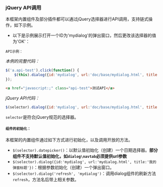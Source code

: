### jQuery API调用
本框架内置组件及部分插件都可以通过jQuery选择器进行API调用，支持链式操作，如下示例。
* 以下是示例展示打开一个ID为'mydialog'的弹出窗口，然后更改该选择器的值为'OK'：

 `API示例：`
 
  *本例的完整代码：*
```js
$('a.api-test').click(function() {
    $(this).dialog({id:'mydialog', url:'doc/base/mydialog.html', title:'测试弹窗'}).text('OK')
});
```
```html
<a href="javascript:;" class="api-test">测试API</a>
```
*jQuery API代码：*
```js
$(selector).dialog({id:'mydialog', url:'doc/base/mydialog.html', title:'测试弹窗'}).text('OK')
```
`selector`是符合jQuery规范的选择器。
#### `组件的初始化：`
本框架的内置组件通过如下方式进行初始化，以及调用开放的方法。

* `$(selector).datepicker()`：以默认值初始化（创建）一个日期选择器。**部分组件不支持默认值初始化，如`dialog\navtab`必须提供url参数**
* `$(selector).dialog({id:'mydialog', url:'mydialog.html', title:'我的弹窗标题'})`：根据参数初始化（创建）一个弹出窗口。
* `$(selector).dialog('refresh', 'mydialog')`：调用dialog组件的刷新方法`refresh`，方法名后带上相关参数。